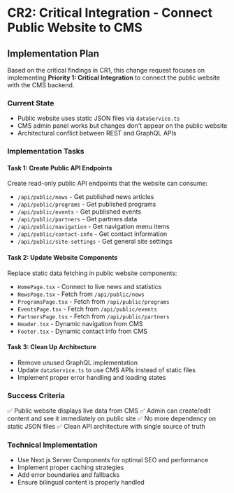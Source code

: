 # CR2: Critical Integration - Connect Public Website to CMS

## Implementation Plan

Based on the critical findings in CR1, this change request focuses on implementing **Priority 1: Critical Integration** to connect the public website with the CMS backend.

### Current State
- Public website uses static JSON files via `dataService.ts`
- CMS admin panel works but changes don't appear on the public website
- Architectural conflict between REST and GraphQL APIs

### Implementation Tasks

#### Task 1: Create Public API Endpoints
Create read-only public API endpoints that the website can consume:
- `/api/public/news` - Get published news articles
- `/api/public/programs` - Get published programs  
- `/api/public/events` - Get published events
- `/api/public/partners` - Get partners data
- `/api/public/navigation` - Get navigation menu items
- `/api/public/contact-info` - Get contact information
- `/api/public/site-settings` - Get general site settings

#### Task 2: Update Website Components
Replace static data fetching in public website components:
- `HomePage.tsx` - Connect to live news and statistics
- `NewsPage.tsx` - Fetch from `/api/public/news`
- `ProgramsPage.tsx` - Fetch from `/api/public/programs`
- `EventsPage.tsx` - Fetch from `/api/public/events`
- `PartnersPage.tsx` - Fetch from `/api/public/partners`
- `Header.tsx` - Dynamic navigation from CMS
- `Footer.tsx` - Dynamic contact info from CMS

#### Task 3: Clean Up Architecture
- Remove unused GraphQL implementation
- Update `dataService.ts` to use CMS APIs instead of static files
- Implement proper error handling and loading states

### Success Criteria
✅ Public website displays live data from CMS
✅ Admin can create/edit content and see it immediately on public site
✅ No more dependency on static JSON files
✅ Clean API architecture with single source of truth

### Technical Implementation
- Use Next.js Server Components for optimal SEO and performance
- Implement proper caching strategies
- Add error boundaries and fallbacks
- Ensure bilingual content is properly handled
